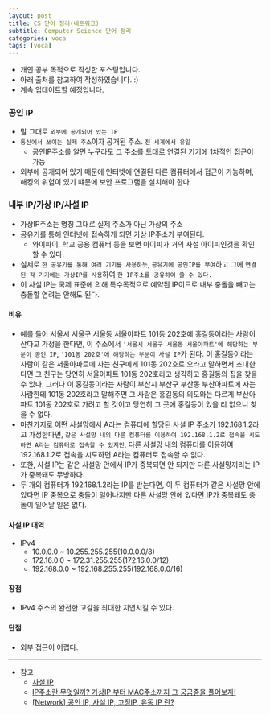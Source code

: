 ```yaml
---
layout: post
title: CS 단어 정리(네트워크)
subtitle: Computer Science 단어 정리
categories: voca
tags: [voca]
---
```


- 개인 공부 목적으로 작성한 포스팅입니다.
- 아래 출처를 참고하여 작성하였습니다. :)
- 계속 업데이트할 예정입니다.

### 공인 IP

- 말 그대로 `외부에 공개되어 있는 IP`
- `통신에서 쓰이는 실제 주소`이자 공개된 주소. `전 세계에서 유일`
  - 공인IP주소를 알면 누구라도 그 주소를 토대로 연결된 기기에 1차적인 접근이 가능
- 외부에 공개되어 있기 때문에 인터넷에 연결된 다른 컴퓨터에서 접근이 가능하며, 해킹의 위험이 있기 떄문에 보안 프로그램을 설치해야 한다.

### 내부 IP/가상 IP/사설 IP

- 가상IP주소는 명칭 그대로 실제 주소가 아닌 가상의 주소
- 공유기를 통해 인터넷에 접속하게 되면 가상 IP주소가 부여된다.
  - 와이파이, 학교 공용 컴퓨터 등을 보면 아이피가 거의 사설 아이피인것을 확인 할 수 있다.
- 실제로 `한 공유기를 통해 여러 기기를 사용하듯`, `공유기에 공인IP를 부여`하고 그에 `연결된 각 기기에는 가상IP를 사용`하여 `한 IP주소를 공유하여 쓸 수 있다.`
- 이 사설 IP는 국제 표준에 의해 특수목적으로 예약된 IP이므로 내부 충돌을 빼고는 충돌할 염려는 안해도 된다.

#### 비유

- 예를 들어 서울시 서울구 서울동 서울아파트 101동 202호에 홍길동이라는 사람이 산다고 가정을 한다면, 이 주소에서 `'서울시 서울구 서울동 서울아파트'에 해당하는 부분이 공인 IP`, `'101동 202호'에 해당하는 부분이 사설 IP`가 된다. 이 홍길동이라는 사람이 같은 서울아파트에 사는 친구에게 101동 202호로 오라고 말하면서 초대한다면 그 친구는 당연히 서울아파트 101동 202호라고 생각하고 홍길동의 집을 찾을 수 있다. 그러나 이 홍길동이라는 사람이 부산시 부산구 부산동 부산아파트에 사는 사람한테 101동 202호라고 말해주면 그 사람은 홍길동의 의도와는 다르게 부산아파트 101동 202호로 가려고 할 것이고 당연히 그 곳에 홍길동이 있을 리 없으니 찾을 수 없다.
- 마찬가지로 어떤 사설망에서 A라는 컴퓨터에 할당된 사설 IP 주소가 192.168.1.2라고 가정한다면, `같은 사설망 내의 다른 컴퓨터를 이용하여 192.168.1.2로 접속을 시도하면 A라는 컴퓨터로 접속할 수 있지만`, 다른 사설망 내의 컴퓨터를 이용하여 192.168.1.2로 접속을 시도하면 A라는 컴퓨터로 접속할 수 없다.
- 또한, 사설 IP는 같은 사설망 안에서 IP가 중복되면 안 되지만 다른 사설망끼리는 IP가 중복돼도 무방하다.
- 두 개의 컴퓨터가 192.168.1.2라는 IP를 받는다면, 이 두 컴퓨터가 같은 사설망 안에 있다면 IP 중복으로 충돌이 일어나지만 다른 사설망 안에 있다면 IP가 중복돼도 충돌이 일어날 일은 없다.

#### 사설 IP 대역

- IPv4
  - 10.0.0.0 ~ 10.255.255.255(10.0.0.0/8)
  - 172.16.0.0 ~ 172.31.255.255(172.16.0.0/12)
  - 192.168.0.0 ~ 192.168.255.255(192.168.0.0/16)

#### 장점

- IPv4 주소의 완전한 고갈을 최대한 지연시킬 수 있다.

#### 단점

- 외부 접근이 어렵다.

---

- 참고
  - [사설 IP](https://namu.wiki/w/%EC%82%AC%EC%84%A4%20IP)
  - [IP주소란 무엇일까? 가상IP 부터 MAC주소까지 그 궁금증을 풀어보자!](https://m.blog.naver.com/PostView.naver?isHttpsRedirect=true&blogId=with_msip&logNo=221029109709)
  - [[Network] 공인 IP, 사설 IP, 고정IP, 유동 IP 란?](https://bamdule.tistory.com/189)
